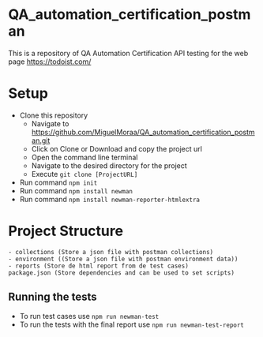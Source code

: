 # QA_automation_certification_postman
This is a repository of QA Automation Certification API testing for the web page https://todoist.com/

# Setup

- Clone this repository
  - Navigate to https://github.com/MiguelMoraa/QA_automation_certification_postman.git
  - Click on Clone or Download and copy the project url
  - Open the command line terminal
  - Navigate to the desired directory for the project
  - Execute `git clone [ProjectURL]`
- Run command `npm init`
- Run command `npm install newman`
- Run command `npm install newman-reporter-htmlextra`


# Project Structure

    - collections (Store a json file with postman collections)
    - environment ((Store a json file with postman environment data))
    - reports (Store de html report from de test cases)
    package.json (Store dependencies and can be used to set scripts)

## Running the tests

- To run test cases use `npm run newman-test`
- To run the tests with the final report use `npm run newman-test-report`
